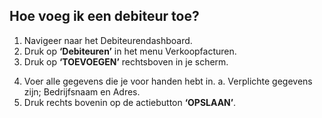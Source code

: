 ## Hoe voeg ik een debiteur toe?
1.	Navigeer naar het Debiteurendashboard.
2.	Druk op **‘Debiteuren’** in het menu Verkoopfacturen. 
3.	Druk op **‘TOEVOEGEN’** rechtsboven in je scherm. <p>
4.	Voer alle gegevens die je voor handen hebt in. 
a.	Verplichte gegevens zijn; Bedrijfsnaam en Adres.
5.	Druk rechts bovenin op de actiebutton **‘OPSLAAN’**.
